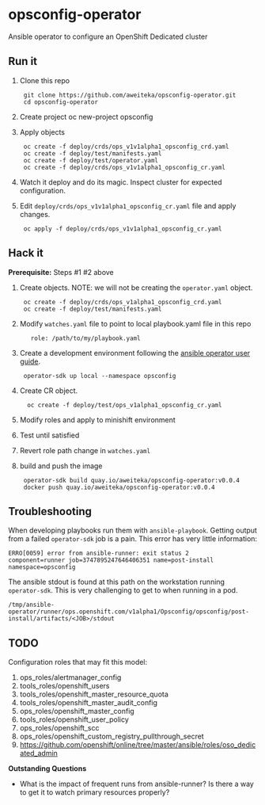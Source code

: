 # opsconfig-operator
Ansible operator to configure an OpenShift Dedicated cluster

## Run it

1. Clone this repo

        git clone https://github.com/aweiteka/opsconfig-operator.git
        cd opsconfig-operator
1. Create project
        oc new-project opsconfig
1. Apply objects

        oc create -f deploy/crds/ops_v1v1alpha1_opsconfig_crd.yaml
        oc create -f deploy/test/manifests.yaml
        oc create -f deploy/test/operator.yaml
        oc create -f deploy/crds/ops_v1v1alpha1_opsconfig_cr.yaml
1. Watch it deploy and do its magic. Inspect cluster for expected configuration.
1. Edit `deploy/crds/ops_v1v1alpha1_opsconfig_cr.yaml` file and apply changes.

        oc apply -f deploy/crds/ops_v1v1alpha1_opsconfig_cr.yaml

## Hack it

**Prerequisite:** Steps #1 #2 above

1. Create objects. NOTE: we will not be creating the `operator.yaml` object.

        oc create -f deploy/crds/ops_v1alpha1_opsconfig_crd.yaml
        oc create -f deploy/test/manifests.yaml
1. Modify `watches.yaml` file to point to local playbook.yaml file in this repo

          role: /path/to/my/playbook.yaml
1. Create a development environment following the [ansible operator user guide](https://github.com/operator-framework/operator-sdk/blob/master/doc/ansible/user-guide.md).

        operator-sdk up local --namespace opsconfig
1. Create CR object.

         oc create -f deploy/test/ops_v1alpha1_opsconfig_cr.yaml
1. Modify roles and apply to minishift environment
1. Test until satisfied
1. Revert role path change in `watches.yaml`
1. build and push the image

        operator-sdk build quay.io/aweiteka/opsconfig-operator:v0.0.4
        docker push quay.io/aweiteka/opsconfig-operator:v0.0.4

## Troubleshooting

When developing playbooks run them with `ansible-playbook`. Getting output from a failed `operator-sdk` job is a pain. This error has very little information:

```
ERRO[0059] error from ansible-runner: exit status 2      component=runner job=3747895247646406351 name=post-install namespace=opsconfig
```

The ansible stdout is found at this path on the workstation running `operator-sdk`. This is very challenging to get to when running in a pod.

```
/tmp/ansible-operator/runner/ops.openshift.com/v1alpha1/Opsconfig/opsconfig/post-install/artifacts/<JOB>/stdout
```

## TODO

Configuration roles that may fit this model:

1. ops_roles/alertmanager_config
1. tools_roles/openshift_users
1. tools_roles/openshift_master_resource_quota
1. tools_roles/openshift_master_audit_config
1. ops_roles/openshift_master_config
1. tools_roles/openshift_user_policy
1. ops_roles/openshift_scc
1. ops_roles/openshift_custom_registry_pullthrough_secret
1. https://github.com/openshift/online/tree/master/ansible/roles/oso_dedicated_admin

**Outstanding Questions**

* What is the impact of frequent runs from ansible-runner? Is there a way to get it to watch primary resources properly?
